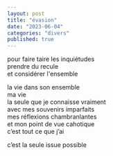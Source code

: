 ```yaml
---
layout: post
title: "évasion"
date: "2023-06-04"
categories: "divers"
published: true
---
```


pour faire taire les inquiétudes  
prendre du recule  
et considérer l'ensemble  

la vie dans son ensemble  
ma vie  
la seule que je connaisse vraiment  
avec mes souvenirs imparfaits  
mes réflexions chambranlantes  
et mon point de vue cahotique  
c’est tout ce que j’ai  

c’est la seule issue possible  
